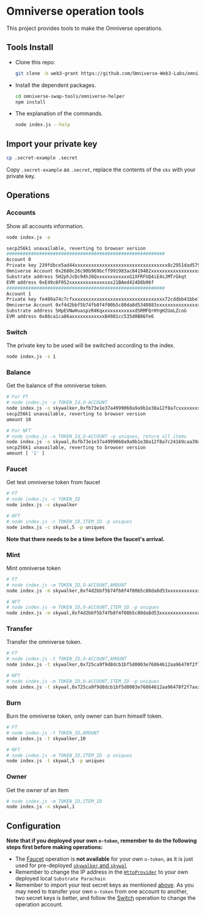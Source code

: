 # Omniverse operation tools

This project provides tools to make the Omniverse operations.

## Tools Install

* Clone this repo:

    ```sh
    git clone -b web3-grant https://github.com/Omniverse-Web3-Labs/omniverse-swap-tools.git
    ```

* Install the dependent packages.

    ```sh
    cd omniverse-swap-tools/omniverse-helper
    npm install
    ```

* The explanation of the commands.

    ```sh
    node index.js --help
    ```

## Import your private key

```sh
cp .secret-example .secret
```

Copy `.secret-example` as `.secret`, replace the contents of the `sks` with your private key.

## Operations

### Accounts

Show all accounts information.

```sh
node index.js -a

secp256k1 unavailable, reverting to browser version
########################################################## 
Account 0
Private key 239fdbce5ad44xxxxxxxxxxxxxxxxxxxxxxxxxxxxxxxxxx8c2951dad57959783
Omniverse Account 0x2680c26c90b969bcff991983ac8419482xxxxxxxxxxxxxxxxxxxxxxxxxxxxxxxxxx45fcaddaa0964ad57459e07304a1363b9c4516c925d4d07ca9407483a3fb5
Substrate address 5H2phJcDc94hJ6QxxxxxxxxxxxxG1XFRFUQ4iE4sJMTrGkqt
EVM address 0xE49c6F052xxxxxxxxxxxxxxxx21BAed424D8b96f
##########################################################
Account 1
Private key fe489a74c7cfxxxxxxxxxxxxxxxxxxxxxxxxxxxxxxxxxx72cddbb41bbe7913d1
Omniverse Account 0xf4d2bbf5b74fb8f4f00b5c80da8d5340883xxxxxxxxxxxxxxxxxxxxxxxxxxxxxxxxxxd6e642f25d03df00d222a3e365136e8f071c38a59294ccbaca3359ee152
Substrate address 5HpEVNwHuaspzR4KqxxxxxxxxxxxxdSRMFQrHYgH2UaLZcoG
EVM address 0x88ca1ca86axxxxxxxxxxxxB4981cc535d0B86fe6
```

### Switch

The private key to be used will be switched according to the index.

```sh
node index.js -s 1
```

### Balance

Get the balance of the omniverse token.

```sh
# For FT
# node index.js -o TOKEN_Id,O-ACCOUNT
node index.js -o skywalker,0xfb73e1e37a4999060a9a9b1e38a12f8a7cxxxxxxxxxxxxxxxxxxxxxxxxxxxxxxxxxxe4dcd28692ae02b7627c2aebafb443e9600e476b465da5c4dddbbc3f2782
secp256k1 unavailable, reverting to browser version
amount 10

# For NFT
# node index.js -o TOKEN_Id,O-ACCOUNT -p uniques, reture all items
node index.js -o skywal,0xfb73e1e37a4999060a9a9b1e38a12f8a7c24169caa39a2fb304dc3506dd2d797f8d7e4dcd28692ae02b7627c2aebafb443e9600e476b465da5c4dddbbc3f2782 -p uniques
secp256k1 unavailable, reverting to browser version
amount [ '1' ]
```

### Faucet

Get test omniverse token from faucet

```sh
# FT
# node index.js -c TOKEN_ID
node index.js -c skywalker

# NFT
# node index.js -c TOKEN_ID,ITEM_ID -p uniques
node index.js -c skywal,5 -p uniques
```

**Note that there needs to be a time before the faucet's arrival.**

### Mint

Mint omniverse token

```sh
# FT
# node index.js -m TOKEN_ID,O-ACCOUNT,AMOUNT
node index.js -m skywalker,0xf4d2bbf5b74fb8f4f00b5c80da8d53xxxxxxxxxxxxxxxxxxxxxxxxxxxxxxxxxx9dec9d6e642f25d03df00d222a3e365136e8f071c38a59294ccbaca3359ee152,10

# NFT
# node index.js -m TOKEN_ID,O-ACCOUNT,ITEM_ID -p uniques
node index.js -m skywal,0xf4d2bbf5b74fb8f4f00b5c80da8d53xxxxxxxxxxxxxxxxxxxxxxxxxxxxxxxxxx9dec9d6e642f25d03df00d222a3e365136e8f071c38a59294ccbaca3359ee152,5 -p uniques
```

### Transfer

Transfer the omniverse token.

```sh
# FT
# node index.js -t TOKEN_ID,O-ACCOUNT,AMOUNT
node index.js -t skywalker,0x725ca9f9d8dcb1bf5d0003e76864612aa96470f2f7axxxxxxxxxxxxxxxxxxxxxxxxxxxxxxxxxx3d21fed9e328f1b92f4cb1d7c2533552fdafb63f9f4b62d8f16,10

# NFT
# node index.js -m TOKEN_ID,O-ACCOUNT,ITEM_ID -p uniques
node index.js -t skywal,0x725ca9f9d8dcb1bf5d0003e76864612aa96470f2f7axxxxxxxxxxxxxxxxxxxxxxxxxxxxxxxxxx3d21fed9e328f1b92f4cb1d7c2533552fdafb63f9f4b62d8f16,5 -p uniques
```

### Burn

Burn the omniverse token, only owner can burn himself token.

```sh
# FT
# node index.js -t TOKEN_ID,AMOUNT
node index.js -t skywalker,10

# NFT
# node index.js -m TOKEN_ID,ITEM_ID -p uniques
node index.js -t skywal,5 -p uniques
```

### Owner

Get the owner of an item

```sh
# node index.js -m TOKEN_ID,ITEM_ID
node index.js -n skywal,1
```

## Configuration

**Note that if you deployed your own `o-token`, remember to do the following steps first before making operations:**  

- The [Faucet](#faucet) operation is **not available** for your own `o-token`, as it is just used for pre-deployed [`skywalker` and `skywal`](https://github.com/Omniverse-Web3-Labs/Omniverse-DLT-Introduction/blob/main/docs/README.md#evm-chains)  
- Remember to change the IP address in the [`HttpProvider`](./omniverse-helper/index.js#L43) to your own deployed local `Substrate Parachain`  
- Remember to import your test secret keys as mentioned [above](#import-your-private-key). As you may need to transfer your own `o-token` from one account to another, two secret keys is better, and follow the [Switch](#switch) operation to change the operation account.   
